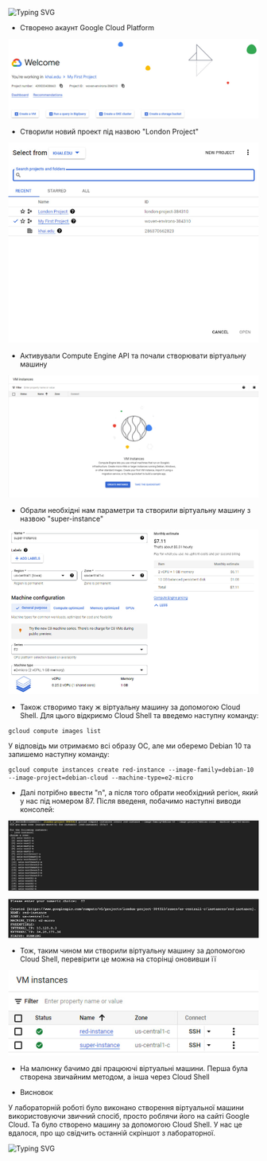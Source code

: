 ![Typing SVG](https://readme-typing-svg.demolab.com?font=Fira+Code&pause=1000&width=435&lines=%D0%A3+%D0%BB%D0%B0%D0%B1%D0%BE%D1%80%D0%B0%D1%82%D0%BE%D1%80%D0%BD%D1%96%D0%B9+%D1%80%D0%BE%D0%B1%D0%BE%D1%82%D1%96+%D0%BC%D0%B8%3A) 

+ Створено акаунт Google Cloud Platform

![](reg.jpg)

+ Створили новий проект під назвою "London Project" 

<p align="center">
  <img src="1.jpg">
</p>

+ Активували Compute Engine API та почали створювати віртуальну машину 

![](2.jpg)

+ Обрали необхідні нам параметри та створили віртуальну машину з назвою "super-instance"

![](3.jpg)

+ Також створимо таку ж віртуальну машину за допомогою Cloud Shell. Для цього відкриємо Cloud Shell та введемо наступну команду:

```
gcloud compute images list
```

У відповідь ми отримаємо всі образу ОС, але ми оберемо Debian 10 та запишемо наступну команду:

```
gcloud compute instances create red-instance --image-family=debian-10 --image-project=debian-cloud --machine-type=e2-micro
```
+ Далі потрібно ввести "n", а після того обрати необхідний регіон, який у нас під номером 87. Після введеня, побачимо наступні виводи консолей:

![](4.jpg)


![](5.jpg)


+ Тож, таким чином ми створили віртуальну машину за допомогою Cloud Shell, перевірити це можна на сторінці оновивши її

<p align="center">
  <img src="6.jpg">
</p>

+ На малюнку бачимо дві працюючі віртуальні машини. Перша була створена звичайним методом, а інша через Cloud Shell

+ Висновок

У лабораторній роботі було виконано створення віртуальної машини використовуючи звичний спосіб, просто роблячи його на сайті Google Cloud. Та було створено машину за допомогою Cloud Shell. У нас це вдалося, про що свідчить останній скріншот з лабораторної.

![Typing SVG](https://readme-typing-svg.demolab.com?font=Fira+Code&pause=1000&width=435&lines=THE+END)
